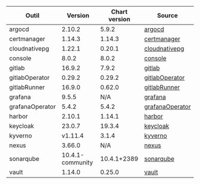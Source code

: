 | Outil | Version | Chart version | Source |
| ----- | ------- | ------------- | ------ |
| argocd | 2.10.2 | 5.9.2 | [argocd](https://artifacthub.io/packages/helm/bitnami/argo-cd) |
| certmanager | 1.14.3 | 1.14.3 | [certmanager](https://github.com/cert-manager/cert-manager/releases) |
| cloudnativepg | 1.22.1 | 0.20.1 | [cloudnativepg](https://artifacthub.io/packages/helm/cloudnative-pg/cloudnative-pg) |
| console | 8.0.2 | 8.0.2 | [console](https://github.com/cloud-pi-native/console/releases) |
| gitlab | 16.9.2 | 7.9.2 | [gitlab](https://artifacthub.io/packages/helm/gitlab/gitlab) |
| gitlabOperator | 0.29.2 | 0.29.2 | [gitlabOperator](https://gitlab.com/gitlab-org/cloud-native/gitlab-operator/-/tags) |
| gitlabRunner | 16.9.0 | 0.62.0 | [gitlabRunner](https://gitlab.com/gitlab-org/charts/gitlab-runner/-/tags) |
| grafana | 9.5.5 | N/A |[grafana](https://github.com/grafana/grafana/tags) |
| grafanaOperator | 5.4.2 | 5.4.2 | [grafanaOperator](https://github.com/grafana/grafana-operator/tags) |
| harbor | 2.10.1 | 1.14.1 | [harbor](https://artifacthub.io/packages/helm/harbor/harbor) |
| keycloak | 23.0.7 | 19.3.4 | [keycloak](https://artifacthub.io/packages/helm/bitnami/keycloak) |
| kyverno | v1.11.4 | 3.1.4 | [kyverno](https://artifacthub.io/packages/helm/kyverno/kyverno) |
| nexus | 3.66.0 | N/A | [nexus](https://hub.docker.com/r/sonatype/nexus3/) |
| sonarqube | 10.4.1-community | 10.4.1+2389 | [sonarqube](https://artifacthub.io/packages/helm/sonarqube/sonarqube) |
| vault | 1.14.0 | 0.25.0 | [vault](https://artifacthub.io/packages/helm/hashicorp/vault) |
